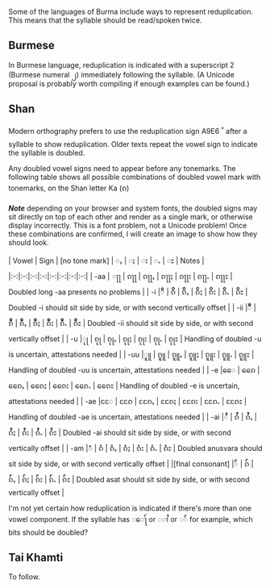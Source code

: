 Some of the languages of Burma include ways to represent reduplication. This means that the syllable should be read/spoken twice. 

## Burmese ##

In Burmese language, reduplication is indicated with a superscript 2 (Burmese numeral ၂) immediately following the syllable. (A Unicode proposal is probably worth compiling if enough examples can be found.)

## Shan ## 

Modern orthography prefers to use the reduplication sign A9E6 ꧦ after a syllable to show reduplication. Older texts repeat the vowel sign to indicate the syllable is doubled.

Any doubled vowel signs need to appear before any tonemarks. The following table shows all possible combinations of doubled vowel mark with tonemarks, on the Shan letter Ka (ၵ)

***Note*** depending on your browser and system fonts, the doubled signs may sit directly on top of each other and render as a single mark, or otherwise display incorrectly. This is a font problem, not a Unicode problem! Once these combinations are confirmed, I will create an image to show how they should look.

| Vowel  | Sign | [no tone mark] | ႇ | ႈ | း | ႉ | ႊ | Notes |
|:-:|:-:|:-:|:-:|:-:|:-:|:-:|:-:|
| -aa | ႃႃ | ၵႃႃ | ၵႃႃႇ  | ၵႃႃႈ  | ၵႃႃး  | ၵႃႃႉ  | ၵႃႃႊ  | Doubled long -aa presents no problems |
| -i |ိိ | ၵိိ | ၵိိႇ  | ၵိိႈ  | ၵိိး  | ၵိိႉ  | ၵိိႊ  | Doubled -i should sit side by side, or with second vertically offset |
| -ii |ီီ | ၵီီ | ၵီီႇ  | ၵီီႈ  | ၵီီး  | ၵီီႉ  | ၵီီႊ  | Doubled -ii should sit side by side, or with second vertically offset |
| -u |ုု | ၵုု | ၵုုႇ  | ၵုုႈ  | ၵုုး  | ၵုုႉ  | ၵုုႊ  | Handling of doubled -u is uncertain, attestations needed |
| -uu |ူူ | ၵူူ | ၵူူႇ  | ၵူူႈ  | ၵူူး  | ၵူူႉ  | ၵူူႊ  | Handling of doubled -uu is uncertain, attestations needed |
| -e |ေေ | ၵေေ | ၵေေႇ  | ၵေေႈ  | ၵေေး  | ၵေေႉ  | ၵေေႊ  | Handling of doubled -e is uncertain, attestations needed |
| -ae |ႄႄ | ၵႄႄ | ၵႄႄႇ  | ၵႄႄႈ  | ၵႄႄး  | ၵႄႄႉ  | ၵႄႄႊ  | Handling of doubled -ae is uncertain, attestations needed |
| -ai |ႆႆ | ၵႆႆ | ၵႆႆႇ  | ၵႆႆႈ  | ၵႆႆး  | ၵႆႆႉ  | ၵႆႆႊ  | Doubled -ai should sit side by side, or with second vertically offset |
| -am |ံံ | ၵံံ | ၵံံႇ  | ၵံံႈ  | ၵံံး  | ၵံံႉ  | ၵံံႊ  | Doubled anusvara should sit side by side, or with second vertically offset |
|[final consonant] |်် | ၵ်် | ၵ််ႇ  | ၵ််ႈ  | ၵ််း  | ၵ််ႉ  | ၵ််ႊ  | Doubled asat should sit side by side, or with second vertically offset |

I'm not yet certain how reduplication is indicated if there's more than one vowel component. If the syllable has ◌ေႃ် or ◌ၢႆ or ◌်ံ for example, which bits should be doubled?

## Tai Khamti ##

To follow.
